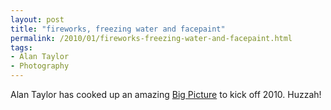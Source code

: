 ```yaml
---
layout: post
title: "fireworks, freezing water and facepaint"
permalink: /2010/01/fireworks-freezing-water-and-facepaint.html
tags: 
- Alan Taylor
- Photography
---
```


Alan Taylor has cooked up an amazing [Big Picture](http://www.boston.com/bigpicture/2010/01/welcoming_2010.html) to kick off 2010. Huzzah!

